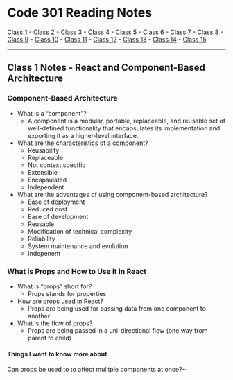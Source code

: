 # Code 301 Reading Notes

[Class 1](https://mel-johnston.github.io/reading-notes/301/class1) -
[Class 2](https://mel-johnston.github.io/reading-notes/301/class2) -
[Class 3](https://mel-johnston.github.io/reading-notes/301/class3) -
[Class 4](https://mel-johnston.github.io/reading-notes/301/class4) -
[Class 5](https://mel-johnston.github.io/reading-notes/301/class5) -
[Class 6](https://mel-johnston.github.io/reading-notes/301/class6) -
[Class 7](https://mel-johnston.github.io/reading-notes/301/class7) -
[Class 8](https://mel-johnston.github.io/reading-notes/301/class8) -
[Class 9](https://mel-johnston.github.io/reading-notes/301/class9) -
[Class 10](https://mel-johnston.github.io/reading-notes/301/class10) -
[Class 11](https://mel-johnston.github.io/reading-notes/301/class11) -
[Class 12](https://mel-johnston.github.io/reading-notes/301/class12) -
[Class 13](https://mel-johnston.github.io/reading-notes/301/class13) -
[Class 14](https://mel-johnston.github.io/reading-notes/301/class14) -
[Class 15](https://mel-johnston.github.io/reading-notes/301/class15)

---

## Class 1 Notes - React and Component-Based Architecture

### Component-Based Architecture

- What is a “component”? 
  - A component is a modular, portable, replaceable, and reusable set of well-defined functionality that encapsulates its implementation and exporting it as a higher-level interface.
- What are the characteristics of a component?
  - Reusability
  - Replaceable
  - Not context specific
  - Extensible
  - Encapsulated
  - Independent
- What are the advantages of using component-based architecture?
  - Ease of deployment
  - Reduced cost
  - Ease of development
  - Reusable
  - Modification of technical complexity
  - Reliability
  - System maintenance and evolution
  - Indepenent

### What is Props and How to Use it in React

- What is “props” short for?
  - Props stands for properties
- How are props used in React?
  - Props are being used for passing data from one component to another
- What is the flow of props?
  - Props are being passed in a uni-directional flow (one way from parent to child)


#### Things I want to know more about

Can props be used to to affect mulitple components at once?~